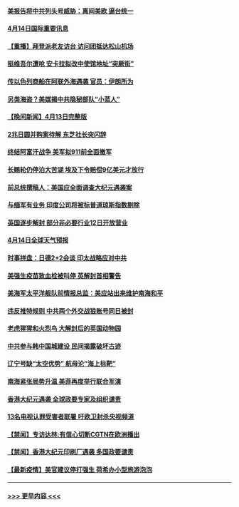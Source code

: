#### [美报告将中共列头号威胁：离间美欧 逼台统一](../pages/prog202/a103095875.md?t=04141952) 
#### [4月14日国际重要讯息](../pages/prog202/a103095817.md?t=04141952) 
#### [【重播】拜登派老友访台 访问团抵达松山机场](../pages/prog202/a103095812.md?t=04141952) 
#### [挺维吾尔遭呛 安卡拉拟改中使馆地址“突厥街”](../pages/prog202/a103095720.md?t=04141952) 
#### [传以色列商船在阿联外海遇袭 官员：伊朗所为](../pages/prog202/a103095691.md?t=04141952) 
#### [另类海盗？美媒揭中共隐秘部队“小蓝人”](../pages/prog202/a103095637.md?t=04141952) 
#### [【晚间新闻】4月13日完整版](../pages/prog202/a103095664.md?t=04141952) 
#### [2兆日圆并购案待解 东芝社长突闪辞](../pages/prog202/a103095658.md?t=04141952) 
#### [终结阿富汗战争 美军拟911前全面撤军](../pages/prog202/a103095629.md?t=04141952) 
#### [长赐轮仍停泊大苦湖 埃及下令赔偿9亿美元才放行](../pages/prog202/a103095620.md?t=04141952) 
#### [前总统撰稿人：美国应全面调查大纪元遇袭案](../pages/prog202/a103095616.md?t=04141952) 
#### [与缅军有业务 印度公司将被标普道琼斯指数剔除](../pages/prog202/a103095170.md?t=04141952) 
#### [英国逐步解封 部分非必要行业12日开放营业](../pages/prog202/a103095466.md?t=04141952) 
#### [4月14日全球天气预报](../pages/prog202/a103095504.md?t=04141952) 
#### [时事拼盘：日德2+2会谈 印太战略应对中共](../pages/prog202/a103095501.md?t=04141952) 
#### [美强生疫苗致血栓被叫停 英解封首相警告](../pages/prog202/a103095510.md?t=04141952) 
#### [美海军太平洋舰队前情报总监：美应站出来维护南海和平](../pages/prog202/a103095484.md?t=04141952) 
#### [违反推特规则 中共两个外交战狼账号同日被封](../pages/prog202/a103095427.md?t=04141952) 
#### [老虎猩猩和火烈鸟 大解封后的英国动物园](../pages/prog202/a103095452.md?t=04141952) 
#### [中共参与韩中国城建设 民间揭露破坏古迹](../pages/prog202/a103095415.md?t=04141952) 
#### [辽宁号缺“太空优势” 航母沦“海上标靶”](../pages/prog202/a103094604.md?t=04141952) 
#### [南海紧张局势升温 美菲再度举行联合军演](../pages/prog202/a103094707.md?t=04141952) 
#### [香港大纪元遇袭 全球政要专家及组织谴责](../pages/prog202/a103095382.md?t=04141952) 
#### [13名电视认罪受害者联署 吁欧卫封杀央视频道](../pages/prog202/a103095254.md?t=04141952) 
#### [【禁闻】专访达林:有信心切断CGTN在欧洲播出](../pages/prog202/a103095320.md?t=04141952) 
#### [【禁闻】香港大纪元印刷厂遇袭 多国政要谴责](../pages/prog202/a103095300.md?t=04141952) 
#### [【最新疫情】美官建议停打强生 荷希办小型旅游泡泡](../pages/prog202/a103095293.md?t=04141952) 

----
#### [ >>> 更早内容 <<< ](../indexes/prog202-earlier.md)
